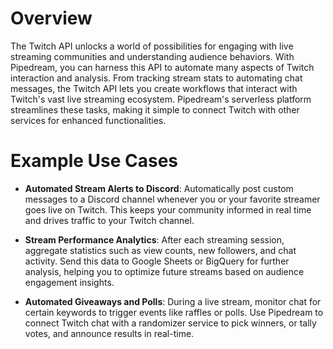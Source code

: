 # Overview

The Twitch API unlocks a world of possibilities for engaging with live streaming communities and understanding audience behaviors. With Pipedream, you can harness this API to automate many aspects of Twitch interaction and analysis. From tracking stream stats to automating chat messages, the Twitch API lets you create workflows that interact with Twitch's vast live streaming ecosystem. Pipedream's serverless platform streamlines these tasks, making it simple to connect Twitch with other services for enhanced functionalities.

# Example Use Cases

- **Automated Stream Alerts to Discord**: Automatically post custom messages to a Discord channel whenever you or your favorite streamer goes live on Twitch. This keeps your community informed in real time and drives traffic to your Twitch channel.

- **Stream Performance Analytics**: After each streaming session, aggregate statistics such as view counts, new followers, and chat activity. Send this data to Google Sheets or BigQuery for further analysis, helping you to optimize future streams based on audience engagement insights.

- **Automated Giveaways and Polls**: During a live stream, monitor chat for certain keywords to trigger events like raffles or polls. Use Pipedream to connect Twitch chat with a randomizer service to pick winners, or tally votes, and announce results in real-time.
